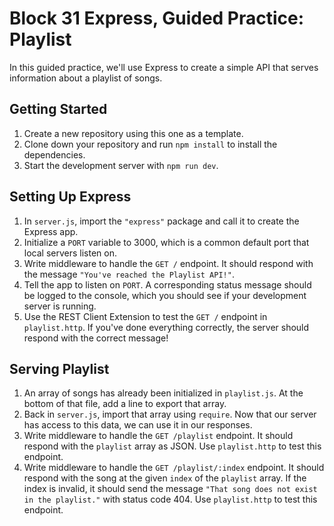 # Block 31 Express, Guided Practice: Playlist
In this guided practice, we'll use Express to create a simple API that serves information about a playlist of songs.

## Getting Started
1. Create a new repository using this one as a template.
2. Clone down your repository and run `npm install` to install the dependencies.
3. Start the development server with `npm run dev`.

## Setting Up Express
1. In `server.js`, import the `"express"` package and call it to create the Express app.
2. Initialize a `PORT` variable to 3000, which is a common default port that local servers listen on.
3. Write middleware to handle the `GET /` endpoint. It should respond with the message `"You've reached the Playlist API!"`.
4. Tell the app to listen on `PORT`. A corresponding status message should be logged to the console, which you should see if your development server is running.
5. Use the REST Client Extension to test the `GET /` endpoint in `playlist.http`. If you've done everything correctly, the server should respond with the correct message!

## Serving Playlist
1. An array of songs has already been initialized in `playlist.js`. At the bottom of that file, add a line to export that array.
2. Back in `server.js`, import that array using `require`. Now that our server has access to this data, we can use it in our responses.
3. Write middleware to handle the `GET /playlist` endpoint. It should respond with the `playlist` array as JSON. Use `playlist.http` to test this endpoint.
4. Write middleware to handle the `GET /playlist/:index` endpoint. It should respond with the song at the given `index` of the `playlist` array. If the index is invalid, it should send the message `"That song does not exist in the playlist."` with status code 404. Use `playlist.http` to test this endpoint.
